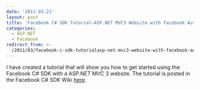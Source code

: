 ```yaml
---
date: '2011-03-21'
layout: post
title: 'Facebook C# SDK Tutorial–ASP.NET MVC3 Website with Facebook Authentication'
categories:
  - ASP.NET
  - Facebook
redirect_from: >-
  /2011/03/facebook-c-sdk-tutorialasp-net-mvc3-website-with-facebook-authentication/
---
```


I have created a tutorial that will show you how to get started using the Facebook C# SDK with a ASP.NET MVC 3 website. The tutorial is posted in the Facebook C# SDK Wiki [here](https://github.com/facebook-csharp-sdk/facebook-csharp-sdk/wiki).

